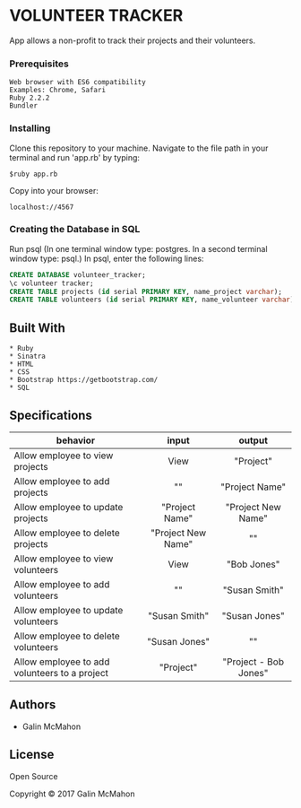 # VOLUNTEER TRACKER

App allows a non-profit to track their projects and their volunteers.

### Prerequisites

~~~~
Web browser with ES6 compatibility
Examples: Chrome, Safari
Ruby 2.2.2
Bundler
~~~~

### Installing

Clone this repository to your machine.  Navigate to the file path in your terminal and run 'app.rb' by typing:
~~~~
$ruby app.rb
~~~~
Copy into your browser:
~~~~
localhost://4567
~~~~

### Creating the Database in SQL

Run psql (In one terminal window type: postgres.  In a second terminal window type: psql.)
In psql, enter the following lines:
~~~sql
CREATE DATABASE volunteer_tracker;
\c volunteer tracker;
CREATE TABLE projects (id serial PRIMARY KEY, name_project varchar);
CREATE TABLE volunteers (id serial PRIMARY KEY, name_volunteer varchar);
~~~

## Built With

~~~~
* Ruby
* Sinatra
* HTML
* CSS
* Bootstrap https://getbootstrap.com/
* SQL
~~~~

## Specifications

| behavior |  input   |  output  |
|----------|:--------:|:--------:|
|Allow employee to view projects|View|"Project"|
|Allow employee to add projects|""|"Project Name"|
|Allow employee to update projects|"Project Name"|"Project New Name"|
|Allow employee to delete projects|"Project New Name"|""|
|Allow employee to view volunteers|View|"Bob Jones"|
|Allow employee to add volunteers|""|"Susan Smith"|
|Allow employee to update volunteers|"Susan Smith"|"Susan Jones"|
|Allow employee to delete volunteers|"Susan Jones"|""|
|Allow employee to add volunteers to a project|"Project"|"Project - Bob Jones"|

## Authors

* Galin McMahon

## License

Open Source

Copyright © 2017 Galin McMahon
